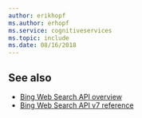 ```yaml
---
author: erikhopf
ms.author: erhopf
ms.service: cognitiveservices
ms.topic: include
ms.date: 08/16/2018
---
```

## See also

* [Bing Web Search API overview](../overview.md)
* [Bing Web Search API v7 reference](https://docs.microsoft.com/rest/api/cognitiveservices/bing-web-api-v7-reference)
